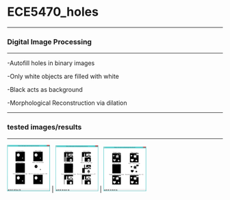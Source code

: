 # ECE5470_holes
-------------------------------------------
### Digital Image Processing
-------------------------------------------
-Autofill holes in binary images

-Only white objects are filled with white

-Black acts as background

-Morphological Reconstruction via dilation

-------------------------------------------
### tested images/results
-------------------------------------------
<img src="https://github.com/iruminii/ECE5470_holes/blob/master/results/binaryimg.PNG" width ="100"> |
<img src="https://github.com/iruminii/ECE5470_holes/blob/master/results/grayscale.PNG" width ="100"> |
<img src="https://github.com/iruminii/ECE5470_holes/blob/master/results/color_readasgrayscale.PNG" width ="100">
